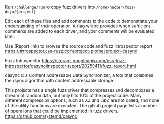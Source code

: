 Run `/challenge/run` to copy fuzz drivers into `/home/hacker/fuzz-dojo/{project}`

Edit each of these files and add comments to the code to demonstrate your understanding of their operation. A flag will be provided when sufficient comments are added to each driver, and your comments will be evaluated later.

Use (Report link) to browse the source code and fuzz introspector report https://introspector.oss-fuzz.com/project-profile?project=casync

Fuzz Introspector
https://storage.googleapis.com/oss-fuzz-introspector/casync/inspector-report/20250411/fuzz_report.html

casync is a Content Addressable Data Synchronizer, a tool that combines the rsync algorithm with content addressable storage.

This projects has a single fuzz driver that compresses and decomposes a stream of random data, but only hits 10% of the project code. Many different compression options, such as XZ and LibZ are not called, and none of the utility functions are executed.  The github project page lists a number of operations that could be implemented in fuzz drivers.  https://github.com/systemd/casync